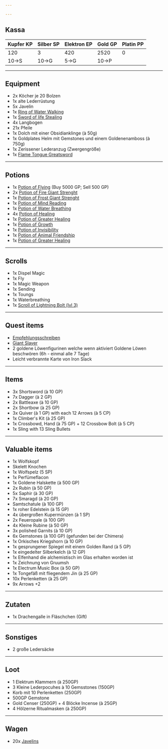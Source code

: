 ```yaml
---

---
```

## Kassa

| Kupfer KP | Silber SP | Elektron EP | Gold GP | Platin PP |
| --------- | --------- | ----------- | ------- | --------- |
| 120       | 3         | 420         | 2520    | 0         |
| 10->S     | 10->G     | 5->G        | 10->P   |           |

---
## Equipment
- 2x Köcher je 20 Bolzen
- 1x alte Lederrüstung
- 5x Javelin
- 1x [Ring of Water Walking](https://www.dndbeyond.com/magic-items/4737-ring-of-water-walking) 
- 1x [Sword of life Stealing](https://www.dndbeyond.com/magic-items/5390-sword-of-life-stealing)
- 4x Langbogen
- 21x Pfeile
- 1x Dolch mit einer Obsidianklinge (à 50g)
- 1x Goldplates Helm mit Gemstones und einem Goldenenamboss (à 750g)
- 1x Zerissener Lederanzug (Zwergengröße)
- 1x [Flame Tongue Greatsword](https://www.dndbeyond.com/magic-items/4638-flame-tongue-greatsword)

---
## Potions
- 1x [Potion of Flying](https://www.dndbeyond.com/magic-items/4704-potion-of-flying) (Buy 5000 GP; Sell 500 GP)
- 2x [Potion of Fire Giant Strenght](https://www.dndbeyond.com/magic-items/5417-potion-of-giant-strength) 
- 1x [Potion of Frost Giant Strenght](https://www.dndbeyond.com/magic-items/5417-potion-of-giant-strength) 
- 1x [Potion of Mind Reading](https://www.dndbeyond.com/magic-items/4711-potion-of-mind-reading) 
- 1x [Potion of Water Breathing](https://www.dndbeyond.com/magic-items/4715-potion-of-water-breathing) 
- 4x [Potion of Healing](https://www.dndbeyond.com/magic-items/4708-potion-of-healing) 
- 1x [Potion of Greater Healing](https://www.dndbeyond.com/magic-items/5133-potion-of-healing-greater) 
- 1x [Potion of Growth](https://www.dndbeyond.com/magic-items/4707-potion-of-growth)  
- 1x [Potion of Invisibility](https://www.dndbeyond.com/magic-items/4710-potion-of-invisibility) 
- 1x [Potion of Animal Friendship](https://www.dndbeyond.com/magic-items/4700-potion-of-animal-friendship)
- 1x [Potion of Greater Healing](https://www.dndbeyond.com/magic-items/5133-potion-of-healing-greater)

---
## Scrolls
- 1x Dispel Magic
- 1x Fly
- 1x Magic Weapon
- 1x Sending
- 1x Toungs
- 1x Waterbreathing
- 1x [Scroll of Lightning Bolt (lvl 3)](https://www.dndbeyond.com/spells/2167-lightning-bolt)

---
## Quest items
- [Empfehlungsschreiben](Quests/Abgeschlossen/Quest%207) 
- [Giant Slayer](Giantslayer.md)
- 2 goldene Löwenfigurinen welche wenn aktiviert Goldene Löwen beschwören (6h - einmal alle 7 Tage)
- Leicht verbrannte Karte von Iron Slack

---

## Items
- 3x Shortsword (à 10 GP)
- 7x Dagger (à 2 GP)
- 2x Battleaxe (à 10 GP)
- 2x Shortbow (à 25 GP)
- 3x Quiver (à 1 GP) with each 12 Arrows (à 5 CP)
- 1x Climber's Kit (à 25 GP)
- 1x Crossbowd, Hand (à 75 GP) + 12 Crossbow Bolt (à 5 CP)
- 1x Sling with 13 Sling Bullets

---
## Valuable items
- 1x Wolfskopf
- Skelett Knochen
- 1x Wolfspelz (5 SP)
- 1x Perfümeflacon
- 1x Goldene Halskette  (à 500 GP)
- 2x Rubin (à 50 GP)
- 5x Saphir (à 30 GP)
- 7x Smaragd (à 20 GP)
- Samtschatule (à 100 GP)
- 1x roher Edelstein (à 15 GP)
- 4x übergroßen Kupermünzen (à 1 SP)
- 2x Feueropale (à 100 GP)
- 4x Kleine Rubine (à 50 GP)
- 3x polished Garnits (à 10 GP)
- 6x Gemstones (à 100 GP) (gefunden bei der Chimera)
- 1x Orkisches Kriegshorn (à 10 GP)
- 1x gesprungener Spiegel mit einem Golden Rand (à 5 GP)
- 1x eingedelter Silberkelch (à 12 GP)
- 1x Elfenhand die alchemistisch im Glas erhalten worden ist
- 1x Zeichnung von Gruumsh
- 1x Electrum Music Box (à 50 GP)
- 1x Tongefäß mit fliegendem Jin (à 25 GP)
- 10x Perlenketten (à 25 GP)
- 9x Arrows +2

---
## Zutaten
- 1x Drachengalle in Fläschchen (Gift)

---

## Sonstiges
- 2 große Ledersäcke

---
## Loot
- 1 Elektrum Klammern (à 250GP)
- 3 Kleine Lederpocuhes à 10 Gemsstones (150GP)
- Korb mit 10 Perlenketten (250GP)
- 500GP Gemstone
- Gold Censer (250GP) + 4 Blöcke Incense (à 25GP)
- 4 Hölzerne Ritualmasken (à 250GP)

---

## Wagen
- 20x [Javelins](https://www.dndbeyond.com/equipment/8-javelin)